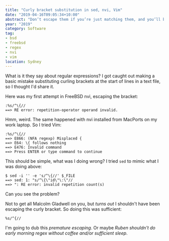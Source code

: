 ```yaml
---
title: "Curly bracket substitution in sed, nvi, Vim"
date: "2019-04-16T09:05:34+10:00"
abstract: "Don’t escape them if you’re just matching them, and you’ll be fine."
year: "2019"
category: Software
tag:
- bsd
- freebsd
- regex
- nvi
- vim
location: Sydney
---
```

What is it they say about regular expressions? I got caught out making a basic mistake substituting curling brackets at the start of lines in a text file, so I thought I'd share it.

Here was my first attempt in FreeBSD nvi, escaping the bracket:

    :%s/^\{//
    ==> RE error: repetition-operator operand invalid.

Hmm, weird. The same happened with nvi installed from MacPorts on my work laptop. So I tried Vim:

    :%s/^\{//
    ==> E866: (NFA regexp) Misplaced {
    ==> E64: \{ follows nothing
    ==> E476: Invalid command
    ==> Press ENTER or type command to continue

This should be simple, what was I doing wrong? I tried `sed` to mimic what I was doing above:

    $ sed -i '' -e 's/^\{//' $_FILE
    ==> sed: 1: "s/^\{\"id\"\:\"//
    ==> ": RE error: invalid repetition count(s)

Can you see the problem?

Not to get all Malcolm Gladwell on you, but *turns out* I shouldn't have been escaping the curly bracket. So doing this was sufficient:

    %s/^{//

I'm going to dub this *premature escaping*. Or maybe *Ruben shouldn't do early morning regex without coffee and/or sufficient sleep*.

